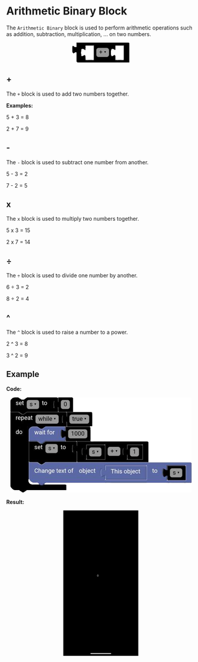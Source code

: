 # Arithmetic Binary Block

The `Arithmetic Binary` block is used to perform arithmetic operations such as addition, subtraction, multiplication, ... on two numbers.

<p align="center">
  <img src="../../../res/images/blocks/math/arithmetic_binary/arithmetic_binary.png" />
</p>

## +

The `+` block is used to add two numbers together.

**Examples:**

5 + 3 = 8

2 + 7 = 9

## -

The `-` block is used to subtract one number from another.

5 - 3 = 2

7 - 2 = 5

## x

The `x` block is used to multiply two numbers together.

5 x 3 = 15

2 x 7 = 14

## ÷

The `÷` block is used to divide one number by another.

6 ÷ 3 = 2

8 ÷ 2 = 4

## ^

The `^` block is used to raise a number to a power.

2 ^ 3 = 8

3 ^ 2 = 9

## Example

**Code:**

<p align="center">
  <img src="../../../res/images/blocks/math/arithmetic_binary/arithmetic_binary_example.png" />
</p>

**Result:**

<p align="center">
  <img src="../../../res/images/blocks/math/arithmetic_binary/arithmetic_binary_example_result.gif" width=200vw />
</p>

